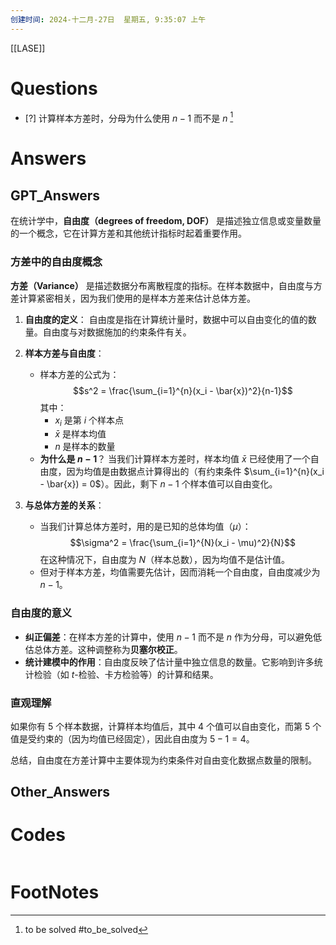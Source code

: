 ```yaml
---
创建时间: 2024-十二月-27日  星期五, 9:35:07 上午
---
```

[[LASE]]

# Questions
- [?] 计算样本方差时，分母为什么使用 $n-1$ 而不是 $n$ [^1]

# Answers

## GPT_Answers

在统计学中，**自由度（degrees of freedom, DOF）** 是描述独立信息或变量数量的一个概念，它在计算方差和其他统计指标时起着重要作用。

### 方差中的自由度概念

**方差（Variance）** 是描述数据分布离散程度的指标。在样本数据中，自由度与方差计算紧密相关，因为我们使用的是样本方差来估计总体方差。

1. **自由度的定义**：
   自由度是指在计算统计量时，数据中可以自由变化的值的数量。自由度与对数据施加的约束条件有关。

2. **样本方差与自由度**：
   - 样本方差的公式为：
     $$s^2 = \frac{\sum_{i=1}^{n}(x_i - \bar{x})^2}{n-1}$$
     其中：
     - $x_i$ 是第 $i$ 个样本点
     - $\bar{x}$ 是样本均值
     - $n$ 是样本的数量
   - **为什么是 $n-1$**？
     当我们计算样本方差时，样本均值 $\bar{x}$ 已经使用了一个自由度，因为均值是由数据点计算得出的（有约束条件 $\sum_{i=1}^{n}(x_i - \bar{x}) = 0$）。因此，剩下 $n-1$ 个样本值可以自由变化。

3. **与总体方差的关系**：
   - 当我们计算总体方差时，用的是已知的总体均值（$\mu$）：
     $$\sigma^2 = \frac{\sum_{i=1}^{N}(x_i - \mu)^2}{N}$$
     在这种情况下，自由度为 $N$（样本总数），因为均值不是估计值。
   - 但对于样本方差，均值需要先估计，因而消耗一个自由度，自由度减少为 $n-1$。

### 自由度的意义
- **纠正偏差**：在样本方差的计算中，使用 $n-1$ 而不是 $n$ 作为分母，可以避免低估总体方差。这种调整称为**贝塞尔校正**。
- **统计建模中的作用**：自由度反映了估计量中独立信息的数量。它影响到许多统计检验（如 $t$-检验、卡方检验等）的计算和结果。

### 直观理解
如果你有 5 个样本数据，计算样本均值后，其中 4 个值可以自由变化，而第 5 个值是受约束的（因为均值已经固定），因此自由度为 $5-1=4$。

总结，自由度在方差计算中主要体现为约束条件对自由变化数据点数量的限制。
## Other_Answers


# Codes

```python

```


# FootNotes

[^1]: to be solved #to_be_solved 